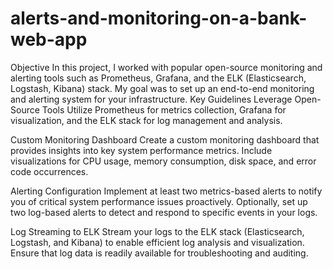 # alerts-and-monitoring-on-a-bank-web-app
Objective
In this project, I worked with popular open-source monitoring and alerting tools such as Prometheus, Grafana, and the ELK (Elasticsearch, Logstash, Kibana) stack. My goal was to set up an end-to-end monitoring and alerting system for your infrastructure.
Key Guidelines
Leverage Open-Source Tools
Utilize Prometheus for metrics collection, Grafana for visualization, and the ELK stack for log management and analysis.

Custom Monitoring Dashboard
Create a custom monitoring dashboard that provides insights into key system performance metrics. Include visualizations for CPU usage, memory consumption, disk space, and error code occurrences.

Alerting Configuration
Implement at least two metrics-based alerts to notify you of critical system performance issues proactively. Optionally, set up two log-based alerts to detect and respond to specific events in your logs.

Log Streaming to ELK
Stream your logs to the ELK stack (Elasticsearch, Logstash, and Kibana) to enable efficient log analysis and visualization. Ensure that log data is readily available for troubleshooting and auditing.

